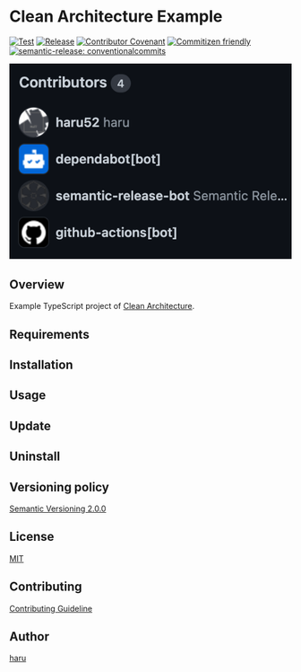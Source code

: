 # Clean Architecture Example

[![Test](https://github.com/haru52/clean_architecture_example/actions/workflows/test.yml/badge.svg)](https://github.com/haru52/clean_architecture_example/actions/workflows/test.yml)
[![Release](https://github.com/haru52/clean_architecture_example/actions/workflows/release.yml/badge.svg)](https://github.com/haru52/clean_architecture_example/actions/workflows/release.yml)
[![Contributor Covenant](https://img.shields.io/badge/Contributor%20Covenant-2.1-4baaaa.svg)](CODE_OF_CONDUCT.md)
[![Commitizen friendly](https://img.shields.io/badge/commitizen-friendly-brightgreen.svg)](https://commitizen.github.io/cz-cli/)
[![semantic-release: conventionalcommits](https://img.shields.io/badge/semantic--release-conventionalcommits-e10079?logo=semantic-release)](https://github.com/semantic-release/semantic-release)

[![Contributors](images/contributors.png)](https://github.com/haru52/clean_architecture_example/graphs/contributors)

## Overview

Example TypeScript project of [Clean Architecture](https://tatsu-zine.com/books/clean-architecture).

## Requirements

## Installation

## Usage

## Update

## Uninstall

## Versioning policy

[Semantic Versioning 2.0.0](https://semver.org/spec/v2.0.0.html)

## License

[MIT](LICENSE)

## Contributing

[Contributing Guideline](CONTRIBUTING.md)

<!-- vale Microsoft.Vocab = NO -->
## Author
<!-- vale Microsoft.Vocab = YES -->

[haru](https://haru52.com/)
